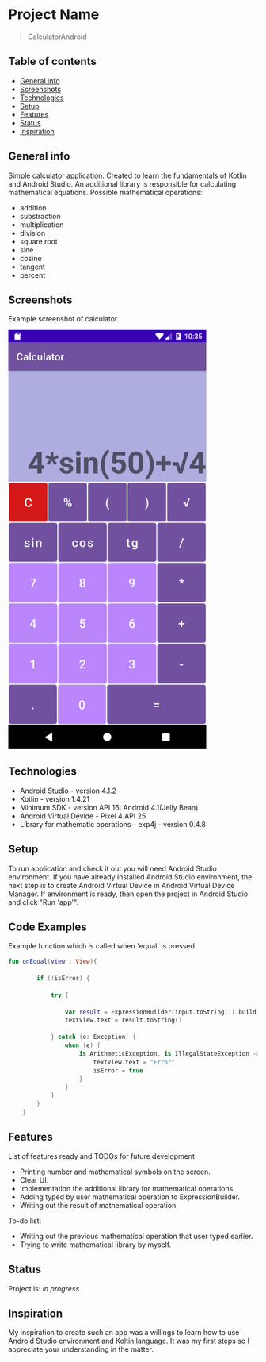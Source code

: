 # Project Name
> CalculatorAndroid

## Table of contents
* [General info](#general-info)
* [Screenshots](#screenshots)
* [Technologies](#technologies)
* [Setup](#setup)
* [Features](#features)
* [Status](#status)
* [Inspiration](#inspiration)


## General info
Simple calculator application. Created to learn the fundamentals of Kotlin and Android Studio.
An additional library is responsible for calculating mathematical equations.
Possible mathematical operations:
- addition 
- substraction
- multiplication
- division
- square root
- sine
- cosine
- tangent
- percent

## Screenshots
Example screenshot of calculator.

<img src=./img/screenshot1.png width="400" >


## Technologies
* Android Studio - version 4.1.2
* Kotlin - version 1.4.21
* Minimum SDK - version API 16: Android 4.1(Jelly Bean)
* Android Virtual Devide - Pixel 4 API 25
* Library for mathematic operations - exp4j - version 0.4.8 

## Setup
To run application and check it out you will need Android Studio environment. If you have already installed Android Studio environment,
the next step is to create Android Virtual Device in Android Virtual Device Manager. 
If environment is ready, then open the project in Android Studio and click "Run 'app'". 

## Code Examples
Example function which is called when 'equal' is pressed.
```Kotlin
fun onEqual(view : View){

        if (!isError) {

            try {

                var result = ExpressionBuilder(input.toString()).build().evaluate()
                textView.text = result.toString()

            } catch (e: Exception) {
                when (e) {
                    is ArithmeticException, is IllegalStateException -> {
                        textView.text = "Error"
                        isError = true
                    }
                }
            }
        }
    }
```

## Features
List of features ready and TODOs for future development
* Printing number and mathematical symbols on the screen.
* Clear UI.
* Implementation the additional library for mathematical operations.
* Adding typed by user mathematical operation to ExpressionBuilder.
* Writing out the result of mathematical operation.



To-do list:
* Writing out the previous mathematical operation that user typed earlier.
* Trying to write mathematical library by myself.

## Status
Project is: _in progress_

## Inspiration
My inspiration to create such an app was a willings to learn how to use Android Studio environment and Koltin language.
It was my first steps so I appreciate your understanding in the matter. 
